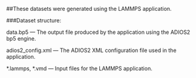 ##These datasets were generated using the LAMMPS application.

###Dataset structure:

data.bp5 — The output file produced by the application using the ADIOS2 bp5 engine.

adios2_config.xml — The ADIOS2 XML configuration file used in the application.

*.lammps, *.vmd — Input files for the LAMMPS application.

